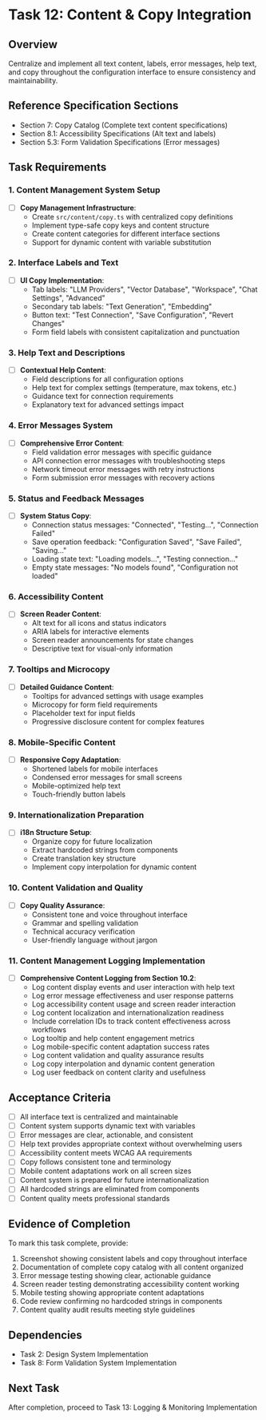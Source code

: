 # Task 12: Content & Copy Integration

## Overview
Centralize and implement all text content, labels, error messages, help text, and copy throughout the configuration interface to ensure consistency and maintainability.

## Reference Specification Sections
- Section 7: Copy Catalog (Complete text content specifications)
- Section 8.1: Accessibility Specifications (Alt text and labels)
- Section 5.3: Form Validation Specifications (Error messages)

## Task Requirements

### 1. Content Management System Setup
- [ ] **Copy Management Infrastructure**:
  - Create `src/content/copy.ts` with centralized copy definitions
  - Implement type-safe copy keys and content structure
  - Create content categories for different interface sections
  - Support for dynamic content with variable substitution

### 2. Interface Labels and Text
- [ ] **UI Copy Implementation**:
  - Tab labels: "LLM Providers", "Vector Database", "Workspace", "Chat Settings", "Advanced"
  - Secondary tab labels: "Text Generation", "Embedding"
  - Button text: "Test Connection", "Save Configuration", "Revert Changes"
  - Form field labels with consistent capitalization and punctuation

### 3. Help Text and Descriptions
- [ ] **Contextual Help Content**:
  - Field descriptions for all configuration options
  - Help text for complex settings (temperature, max tokens, etc.)
  - Guidance text for connection requirements
  - Explanatory text for advanced settings impact

### 4. Error Messages System
- [ ] **Comprehensive Error Content**:
  - Field validation error messages with specific guidance
  - API connection error messages with troubleshooting steps
  - Network timeout error messages with retry instructions
  - Form submission error messages with recovery actions

### 5. Status and Feedback Messages
- [ ] **System Status Copy**:
  - Connection status messages: "Connected", "Testing...", "Connection Failed"
  - Save operation feedback: "Configuration Saved", "Save Failed", "Saving..."
  - Loading state text: "Loading models...", "Testing connection..."
  - Empty state messages: "No models found", "Configuration not loaded"

### 6. Accessibility Content
- [ ] **Screen Reader Content**:
  - Alt text for all icons and status indicators
  - ARIA labels for interactive elements
  - Screen reader announcements for state changes
  - Descriptive text for visual-only information

### 7. Tooltips and Microcopy
- [ ] **Detailed Guidance Content**:
  - Tooltips for advanced settings with usage examples
  - Microcopy for form field requirements
  - Placeholder text for input fields
  - Progressive disclosure content for complex features

### 8. Mobile-Specific Content
- [ ] **Responsive Copy Adaptation**:
  - Shortened labels for mobile interfaces
  - Condensed error messages for small screens
  - Mobile-optimized help text
  - Touch-friendly button labels

### 9. Internationalization Preparation
- [ ] **i18n Structure Setup**:
  - Organize copy for future localization
  - Extract hardcoded strings from components
  - Create translation key structure
  - Implement copy interpolation for dynamic content

### 10. Content Validation and Quality
- [ ] **Copy Quality Assurance**:
  - Consistent tone and voice throughout interface
  - Grammar and spelling validation
  - Technical accuracy verification
  - User-friendly language without jargon

### 11. Content Management Logging Implementation
- [ ] **Comprehensive Content Logging from Section 10.2**:
  - Log content display events and user interaction with help text
  - Log error message effectiveness and user response patterns
  - Log accessibility content usage and screen reader interaction
  - Log content localization and internationalization readiness
  - Include correlation IDs to track content effectiveness across workflows
  - Log tooltip and help content engagement metrics
  - Log mobile-specific content adaptation success rates
  - Log content validation and quality assurance results
  - Log copy interpolation and dynamic content generation
  - Log user feedback on content clarity and usefulness

## Acceptance Criteria
- [ ] All interface text is centralized and maintainable
- [ ] Content system supports dynamic text with variables
- [ ] Error messages are clear, actionable, and consistent
- [ ] Help text provides appropriate context without overwhelming users
- [ ] Accessibility content meets WCAG AA requirements
- [ ] Copy follows consistent tone and terminology
- [ ] Mobile content adaptations work on all screen sizes
- [ ] Content system is prepared for future internationalization
- [ ] All hardcoded strings are eliminated from components
- [ ] Content quality meets professional standards

## Evidence of Completion
To mark this task complete, provide:
1. Screenshot showing consistent labels and copy throughout interface
2. Documentation of complete copy catalog with all content organized
3. Error message testing showing clear, actionable guidance
4. Screen reader testing demonstrating accessibility content working
5. Mobile testing showing appropriate content adaptations
6. Code review confirming no hardcoded strings in components
7. Content quality audit results meeting style guidelines

## Dependencies
- Task 2: Design System Implementation
- Task 8: Form Validation System Implementation

## Next Task
After completion, proceed to Task 13: Logging & Monitoring Implementation